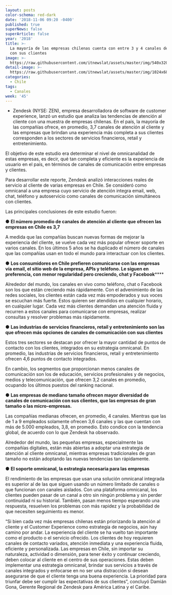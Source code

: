 ```yaml
---
layout: posts
color-schema: red-dark
date: '2018-11-06 09:20 -0400'
published: true
superNews: false
superArticle: false
year: '2018'
title: >-
  La mayoría de las empresas chilenas cuenta con entre 3 y 4 canales de contacto
  con sus clientes
image: >-
  https://raw.githubusercontent.com/itnewslat/assets/master/img/540x320/Clientes-Satisfechos-p.jpg
detail-image: >-
  https://raw.githubusercontent.com/itnewslat/assets/master/img/1024x680/Clientes-Satisfechos-g.jpg
categories:
  - Chile
tags:
  - Canales
week: '45'
---
```

- Zendesk (NYSE: ZEN), empresa desarrolladora de software de customer experience, lanzó un estudio que analiza las tendencias de atención al cliente con una muestra de empresas chilenas. En el país, la mayoría de las compañías ofrece, en promedio, 3,7 canales de atención al cliente y las empresas que brindan una experiencia más completa a sus clientes corresponden a los sectores de servicios financieros, retail y entretenimiento.

El objetivo de este estudio era determinar el nivel de omnicanalidad de estas empresas, es decir, qué tan completa y eficiente es la experiencia de usuario en el país, en términos de canales de comunicación entre empresas y clientes. 

Para desarrollar este reporte, Zendesk analizó interacciones reales de servicio al cliente de varias empresas en Chile. Se consideró como omnicanal a una empresa cuyo servicio de atención integra email, web, chat, teléfono y autoservicio como canales de comunicación simultáneos con clientes. 

Las principales conclusiones de este estudio fueron:

●	**El número promedio de canales de atención al cliente que ofrecen las empresas en Chile es 3,7**

A medida que las compañías buscan nuevas formas de mejorar la experiencia del cliente, se vuelve cada vez más popular ofrecer soporte en varios canales. En los últimos 5 años se ha duplicado el número de canales que las compañías usan en todo el mundo para interactuar con los clientes. 

●	**Los consumidores en Chile prefieren comunicarse con las empresas vía email, el sitio web de la empresa, APIs y teléfono. Le siguen en preferencia, con menor regularidad pero creciendo, chat y Facebook******

Alrededor del mundo, los canales en vivo como teléfono, chat o Facebook son los que están creciendo más rápidamente. Con el advenimiento de las redes sociales, los clientes están cada vez más empoderados y sus voces se escuchan más fuerte. Estos quieren ser atendidos en cualquier horario, en cualquier lugar. Cada vez más clientes demandan una atención fluida y recurren a estos canales para comunicarse con empresas, realizar consultas y resolver problemas más rápidamente. 

●	**Las industrias de servicios financieros, retail y entretenimiento son las que ofrecen más opciones de canales de comunicación con sus clientes**

Estos tres sectores se destacan por ofrecer la mayor cantidad de puntos de contacto con los clientes, integrados en su estrategia omnicanal. En promedio, las industrias de servicios financieros, retail y entretenimiento ofrecen 4,6 puntos de contacto integrados.

En cambio, los segmentos que proporcionan menos canales de comunicación son los de educación, servicios profesionales y de negocios, medios y telecomunicación, que ofrecen 3,2 canales en promedio, ocupando los últimos puestos del ranking nacional.

●	**Las empresas de mediano tamaño ofrecen mayor diversidad de canales de comunicación con sus clientes, que las empresas de gran tamaño o las micro-empresas.**

Las compañías medianas ofrecen, en promedio, 4 canales. Mientras que las de 1 a 9 empleados solamente ofrecen 3,6 canales y las que cuentan con más de 5.000 empleados, 3,8, en promedio. Esto condice con la tendencia global, de acuerdo con lo que Zendesk ha observado.

Alrededor del mundo, las pequeñas empresas, especialmente las compañías digitales, están más abiertas a adoptar una estrategia de atención al cliente omnicanal, mientras empresas tradicionales de gran tamaño no están adoptando las nuevas tendencias tan rápidamente.

●	**El soporte omnicanal, la estrategia necesaria para las empresas**

El rendimiento de las empresas que usan una solución omnicanal integrada es superior al de las que siguen usando un número limitado de canales o que funcionan con canales aislados. Con una plataforma omnicanal, los clientes pueden pasar de un canal a otro sin ningún problema y sin perder continuidad ni su historial. También, pasan menos tiempo esperando una respuesta, resuelven los problemas con más rapidez y la probabilidad de que necesiten seguimiento es menor.

“Si bien cada vez más empresas chilenas están priorizando la atención al cliente y el Customer Experience como estrategia de negocios, aún hay camino por andar. La experiencia del cliente se ha vuelto tan importante como el producto o el servicio ofrecido. Los clientes de hoy requieren canales de contacto variados, atención inmediata y una experiencia fluida, eficiente y personalizada. Las empresas en Chile, sin importar su naturaleza, actividad o dimensión, para tener éxito y continuar creciendo, deben colocar al cliente en el centro de sus operaciones. Estas deben implementar una estrategia omnicanal, brindar sus servicios a través de canales integrados y enfocarse en no ser una distracción si desean asegurarse de que el cliente tenga una buena experiencia. La prioridad para triunfar debe ser cumplir las expectativas de sus clientes”, concluyó Damián Gona, Gerente Regional de Zendesk para América Latina y el Caribe.